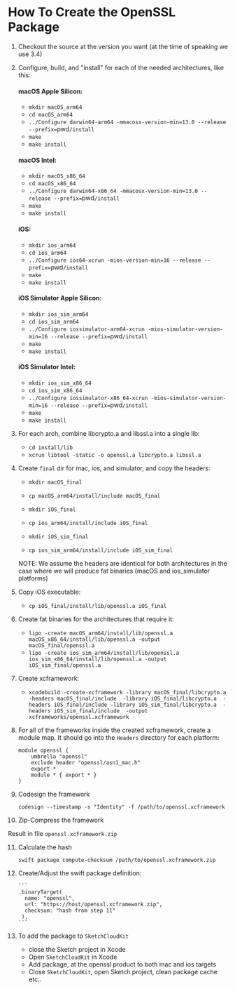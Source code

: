 # How To Create the OpenSSL Package

1. Checkout the source at the version you want (at the time of speaking we use 3.4)
2. Configure, build, and "install" for each of the needed architectures, like this:

    #### macOS Apple Silicon:
    
    - `mkdir macOS_arm64`
    - `cd macOS_arm64 `
    - `../Configure darwin64-arm64 -mmacosx-version-min=13.0 --release --prefix=`pwd`/install`
    - `make`
    - `make install`


    #### macOS Intel:

    - `mkdir macOS_x86_64`
    - `cd macOS_x86_64 `
    - `../Configure darwin64-x86_64 -mmacosx-version-min=13.0 --release --prefix=`pwd`/install`
    - `make`
    - `make install`

    #### iOS:

    - `mkdir ios_arm64`
    - `cd ios_arm64 `
    - `../Configure ios64-xcrun -mios-version-min=16 --release --prefix=`pwd`/install`
    - `make`
    - `make install`

    #### iOS Simulator Apple Silicon:

    - `mkdir ios_sim_arm64`
    - `cd ios_sim_arm64 `
    - `../Configure iossimulator-arm64-xcrun -mios-simulator-version-min=16 --release --prefix=`pwd`/install`
    - `make`
    - `make install`

    #### iOS Simulator Intel:

    - `mkdir ios_sim_x86_64`
    - `cd ios_sim_x86_64 `
    - `../Configure iossimulator-x86_64-xcrun -mios-simulator-version-min=16 --release --prefix=`pwd`/install`
    - `make`
    - `make install`

3. For each arch, combine libcrypto.a and libssl.a into a single lib:

   - `cd install/lib`
   - `xcrun libtool -static -o openssl.a libcrypto.a libssl.a`


4. Create `final` dir for mac, ios, and simulator, and copy the headers:
 
   - `mkdir macOS_final`
   - `cp macOS_arm64/install/include macOS_final`

   - `mkdir iOS_final`
   - `cp ios_arm64/install/include iOS_final`

   - `mkdir iOS_sim_final`
   - `cp ios_sim_arm64/install/include iOS_sim_final`

   NOTE: We assume the headers are identical for both architectures in the case where we will produce fat binaries (macOS and ios_simulator platforms)

5. Copy iOS executable:

   - `cp iOS_final/install/lib/openssl.a iOS_final`

6. Create fat binaries for the architectures that require it:

   - `lipo -create macOS_arm64/install/lib/openssl.a macOS_x86_64/install/lib/openssl.a -output macOS_final/openssl.a`
   - `lipo -create ios_sim_arm64/install/lib/openssl.a ios_sim_x86_64/install/lib/openssl.a -output iOS_sim_final/openssl.a`

7. Create xcframework:
   - `xcodebuild -create-xcframework -library macOS_final/libcrypto.a -headers macOS_final/include  -library iOS_final/libcrypto.a  -headers iOS_final/include -library iOS_sim_final/libcrypto.a  -headers iOS_sim_final/include  -output xcframeworks/openssl.xcframework`

8. For all of the frameworks inside the created xcframework, create a module map. It should go into the `Headers` directory for each platform:

	```
	module openssl {
   		umbrella "openssl"
  		exclude header "openssl/asn1_mac.h"
 	 	export *
  		module * { export * }
  	}
   ```

9. Codesign the framework

   `codesign --timestamp -s "Identity" -f /path/to/openssl.xcframework`
   
10. Zip-Compress the framework 

   Result in file `openssl.xcframework.zip`

11. Calculate the hash

	`swift package compute-checksum /path/to/openssl.xcframework.zip`
	
12. Create/Adjust the swift package definition:

		```
        .binaryTarget(
          name: "openssl",
          url: "https://host/openssl.xcframework.zip",
          checksum: "hash from step 11"
         ),
	    ```
    
13. To add the package to `SketchCloudKit`
 
     - close the Sketch project in Xcode
     - Open `SketchCloudKit` in Xcode
     - Add package, at the openssl product to both mac and ios targets
     - Close `SketchCloudKit`, open Sketch project, clean package cache etc..

